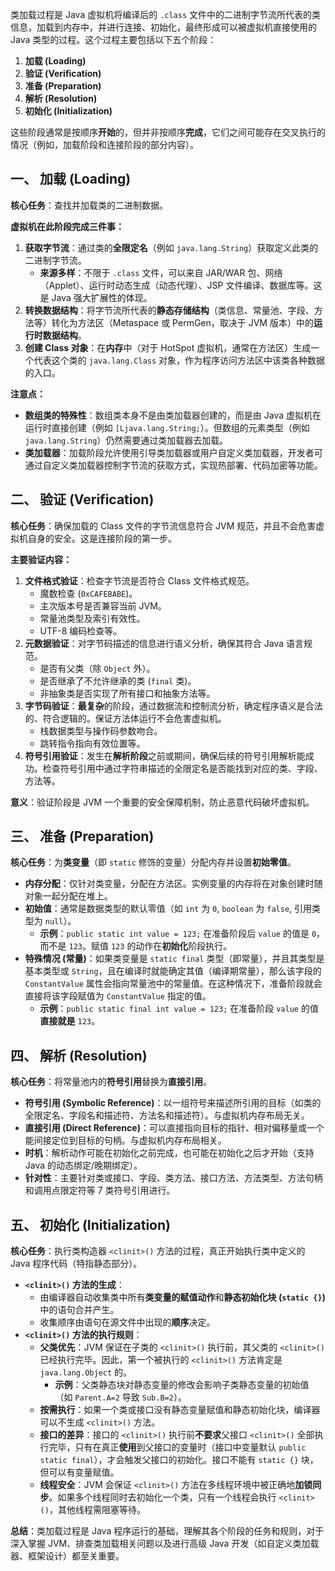 
类加载过程是 Java 虚拟机将编译后的 `.class` 文件中的二进制字节流所代表的类信息，加载到内存中，并进行连接、初始化，最终形成可以被虚拟机直接使用的 Java 类型的过程。这个过程主要包括以下五个阶段：

1.  **加载 (Loading)**
2.  **验证 (Verification)**
3.  **准备 (Preparation)**
4.  **解析 (Resolution)**
5.  **初始化 (Initialization)**

这些阶段通常是按顺序**开始**的，但并非按顺序**完成**，它们之间可能存在交叉执行的情况（例如，加载阶段和连接阶段的部分内容）。

## 一、 加载 (Loading)

**核心任务**：查找并加载类的二进制数据。

**虚拟机在此阶段完成三件事：**

1.  **获取字节流**：通过类的**全限定名**（例如 `java.lang.String`）获取定义此类的二进制字节流。
    *   **来源多样**：不限于 `.class` 文件，可以来自 JAR/WAR 包、网络（Applet）、运行时动态生成（动态代理）、JSP 文件编译、数据库等。这是 Java 强大扩展性的体现。
2.  **转换数据结构**：将字节流所代表的**静态存储结构**（类信息、常量池、字段、方法等）转化为方法区（Metaspace 或 PermGen，取决于 JVM 版本）中的**运行时数据结构**。
3.  **创建 Class 对象**：在**内存**中（对于 HotSpot 虚拟机，通常在方法区）生成一个代表这个类的 `java.lang.Class` 对象，作为程序访问方法区中该类各种数据的入口。

**注意点：**

*   **数组类的特殊性**：数组类本身不是由类加载器创建的，而是由 Java 虚拟机在运行时直接创建（例如 `[Ljava.lang.String;`）。但数组的元素类型（例如 `java.lang.String`）仍然需要通过类加载器去加载。
*   **类加载器**：加载阶段允许使用引导类加载器或用户自定义类加载器，开发者可通过自定义类加载器控制字节流的获取方式，实现热部署、代码加密等功能。

## 二、 验证 (Verification)

**核心任务**：确保加载的 Class 文件的字节流信息符合 JVM 规范，并且不会危害虚拟机自身的安全。这是连接阶段的第一步。

**主要验证内容：**

1.  **文件格式验证**：检查字节流是否符合 Class 文件格式规范。
    *   魔数检查 (`0xCAFEBABE`)。
    *   主次版本号是否兼容当前 JVM。
    *   常量池类型及索引有效性。
    *   UTF-8 编码检查等。
2.  **元数据验证**：对字节码描述的信息进行语义分析，确保其符合 Java 语言规范。
    *   是否有父类（除 `Object` 外）。
    *   是否继承了不允许继承的类 (`final` 类)。
    *   非抽象类是否实现了所有接口和抽象方法等。
3.  **字节码验证**：**最复杂**的阶段，通过数据流和控制流分析，确定程序语义是合法的、符合逻辑的。保证方法体运行不会危害虚拟机。
    *   栈数据类型与操作码参数吻合。
    *   跳转指令指向有效位置等。
4.  **符号引用验证**：发生在**解析阶段**之前或期间，确保后续的符号引用解析能成功。检查符号引用中通过字符串描述的全限定名是否能找到对应的类、字段、方法等。

**意义**：验证阶段是 JVM 一个重要的安全保障机制，防止恶意代码破坏虚拟机。

## 三、 准备 (Preparation)

**核心任务**：为**类变量**（即 `static` 修饰的变量）分配内存并设置**初始零值**。

*   **内存分配**：仅针对类变量，分配在方法区。实例变量的内存将在对象创建时随对象一起分配在堆上。
*   **初始值**：通常是数据类型的默认零值（如 `int` 为 `0`, `boolean` 为 `false`, 引用类型为 `null`）。
    *   **示例**：`public static int value = 123;` 在准备阶段后 `value` 的值是 `0`，而不是 `123`。赋值 `123` 的动作在**初始化**阶段执行。
*   **特殊情况 (常量)**：如果类变量是 `static final` 类型（即常量），并且其类型是基本类型或 `String`，且在编译时就能确定其值（编译期常量），那么该字段的 `ConstantValue` 属性会指向常量池中的常量值。在这种情况下，准备阶段就会直接将该字段赋值为 `ConstantValue` 指定的值。
    *   **示例**：`public static final int value = 123;` 在准备阶段 `value` 的值**直接就是** `123`。

## 四、 解析 (Resolution)

**核心任务**：将常量池内的**符号引用**替换为**直接引用**。

*   **符号引用 (Symbolic Reference)**：以一组符号来描述所引用的目标（如类的全限定名、字段名和描述符、方法名和描述符）。与虚拟机内存布局无关。
*   **直接引用 (Direct Reference)**：可以直接指向目标的指针、相对偏移量或一个能间接定位到目标的句柄。与虚拟机内存布局相关。
*   **时机**：解析动作可能在初始化之前完成，也可能在初始化之后才开始（支持 Java 的动态绑定/晚期绑定）。
*   **针对性**：主要针对类或接口、字段、类方法、接口方法、方法类型、方法句柄和调用点限定符等 7 类符号引用进行。

## 五、 初始化 (Initialization)

**核心任务**：执行类构造器 `<clinit>()` 方法的过程，真正开始执行类中定义的 Java 程序代码（特指静态部分）。

*   **`<clinit>()` 方法的生成**：
    *   由编译器自动收集类中所有**类变量的赋值动作**和**静态初始化块 (`static {}`)** 中的语句合并产生。
    *   收集顺序由语句在源文件中出现的**顺序**决定。
*   **`<clinit>()` 方法的执行规则**：
    *   **父类优先**：JVM 保证在子类的 `<clinit>()` 执行前，其父类的 `<clinit>()` 已经执行完毕。因此，第一个被执行的 `<clinit>()` 方法肯定是 `java.lang.Object` 的。
        *   **示例**：父类静态块对静态变量的修改会影响子类静态变量的初始值（如 `Parent.A=2` 导致 `Sub.B=2`）。
    *   **按需执行**：如果一个类或接口没有静态变量赋值和静态初始化块，编译器可以不生成 `<clinit>()` 方法。
    *   **接口的差异**：接口的 `<clinit>()` 执行前**不要求**父接口 `<clinit>()` 全部执行完毕，只有在真正**使用**到父接口的变量时（接口中变量默认 `public static final`），才会触发父接口的初始化。接口不能有 `static {}` 块，但可以有变量赋值。
    *   **线程安全**：JVM 会保证 `<clinit>()` 方法在多线程环境中被正确地**加锁同步**。如果多个线程同时去初始化一个类，只有一个线程会执行 `<clinit>()`，其他线程需阻塞等待。

**总结**：类加载过程是 Java 程序运行的基础，理解其各个阶段的任务和规则，对于深入掌握 JVM、排查类加载相关问题以及进行高级 Java 开发（如自定义类加载器、框架设计）都至关重要。